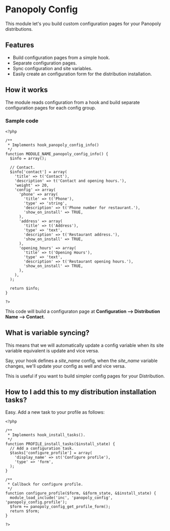 Panopoly Config
===

This module let's you build custom configuration pages for your Panopoly distributions.

## Features

* Build configuration pages from a simple hook.
* Separate configuration pages.
* Sync configuration and site variables.
* Easily create an configuration form for the distribution installation.

## How it works

The module reads configuration from a hook and build separate configuration pages for each config group.

### Sample code

    <?php

    /**
     * Implements hook_panopoly_config_info()
     */
    function MODULE_NAME_panopoly_config_info() {
      $info = array();

      // Contact.
      $info['contact'] = array(
        'title' => t('Contact'),
        'description' => t('Contact and opening hours.'),
        'weight' => 20,
        'config' => array(
          'phone' => array(
            'title' => t('Phone'),
            'type' => 'string',
            'description' => t('Phone number for restaurant.'),
            'show_on_install' => TRUE,
          ),
          'address' => array(
            'title' => t('Address'),
            'type' => 'text',
            'description' => t('Restaurant address.'),
            'show_on_install' => TRUE,
          ),
          'opening_hours' => array(
            'title' => t('Opening Hours'),
            'type' => 'text',
            'description' => t('Restaurant opening hours.'),
            'show_on_install' => TRUE,
          ),
        ),
      );

      return $info;
    }

    ?>

This code will build a configuraton page at **Configuration --> Distribution Name --> Contact**. 

## What is variable syncing?

This means that we will automatically update a config variable when its site variable equivalent is update and vice versa.

Say, your hook defines a *site_name* config, when the *site_name* variable changes, we'll update your config as well and vice versa.

This is useful if you want to build simpler config pages for your Distribution.

## How to I add this to my distribution installation tasks?

Easy. Add a new task to your profile as follows:

    <?php

    /**
     * Implements hook_install_tasks().
     */
    function PROFILE_install_tasks($install_state) {
      // Add a configuration task.
      $tasks['configure_profile'] = array(
        'display_name' => st('Configure profile'),
        'type' => 'form',
      );
    }

    /**
     * Callback for configure profile.
     */
    function configure_profile($form, &$form_state, &$install_state) {
      module_load_include('inc', 'panopoly_config', 'panopoly_config.profile');
      $form += panopoly_config_get_profile_form();
      return $form;
    }

    ?>
